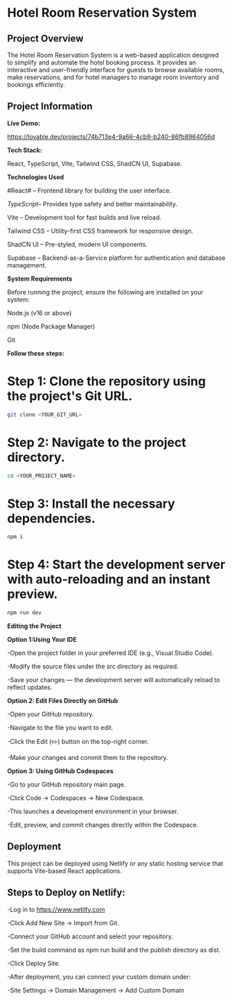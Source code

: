 # Hotel Room Reservation System

## Project Overview

The Hotel Room Reservation System is a web-based application designed to simplify and automate the hotel booking process. It provides an interactive and user-friendly interface for guests to browse available rooms, make reservations, and for hotel managers to manage room inventory and bookings efficiently.

## Project Information

**Live Demo:**

https://lovable.dev/projects/74b713e4-9a66-4cb9-b240-86fb8964056d

**Tech Stack:**

React, TypeScript, Vite, Tailwind CSS, ShadCN UI, Supabase.

**Technologies Used**

#React# – Frontend library for building the user interface.

*TypeScript*– Provides type safety and better maintainability.

Vite – Development tool for fast builds and live reload.

Tailwind CSS – Utility-first CSS framework for responsive design.

ShadCN UI – Pre-styled, modern UI components.

Supabase – Backend-as-a-Service platform for authentication and database management.

**System Requirements**

Before running the project, ensure the following are installed on your system:

Node.js (v16 or above)

npm (Node Package Manager)

Git

**Follow these steps:**


# Step 1: Clone the repository using the project's Git URL.
```sh
git clone <YOUR_GIT_URL>
```

# Step 2: Navigate to the project directory.
```sh
cd <YOUR_PROJECT_NAME>
```

# Step 3: Install the necessary dependencies.
```sh
npm i
```

# Step 4: Start the development server with auto-reloading and an instant preview.
```sh
npm run dev
```

**Editing the Project**

**Option 1:Using Your IDE**

-Open the project folder in your preferred IDE (e.g., Visual Studio Code).

-Modify the source files under the src directory as required.

-Save your changes — the development server will automatically reload to reflect updates.

**Option 2: Edit Files Directly on GitHub**

-Open your GitHub repository.

-Navigate to the file you want to edit.

-Click the Edit (✏️) button on the top-right corner.

-Make your changes and commit them to the repository.

**Option 3: Using GitHub Codespaces**

-Go to your GitHub repository main page.

-Click Code → Codespaces → New Codespace.

-This launches a development environment in your browser.

-Edit, preview, and commit changes directly within the Codespace.

## Deployment

This project can be deployed using Netlify or any static hosting service that supports Vite-based React applications.

## Steps to Deploy on Netlify:

-Log in to https://www.netlify.com

-Click Add New Site → Import from Git.

-Connect your GitHub account and select your repository.

-Set the build command as npm run build and the publish directory as dist.

-Click Deploy Site.

-After deployment, you can connect your custom domain under:

-Site Settings → Domain Management → Add Custom Domain
